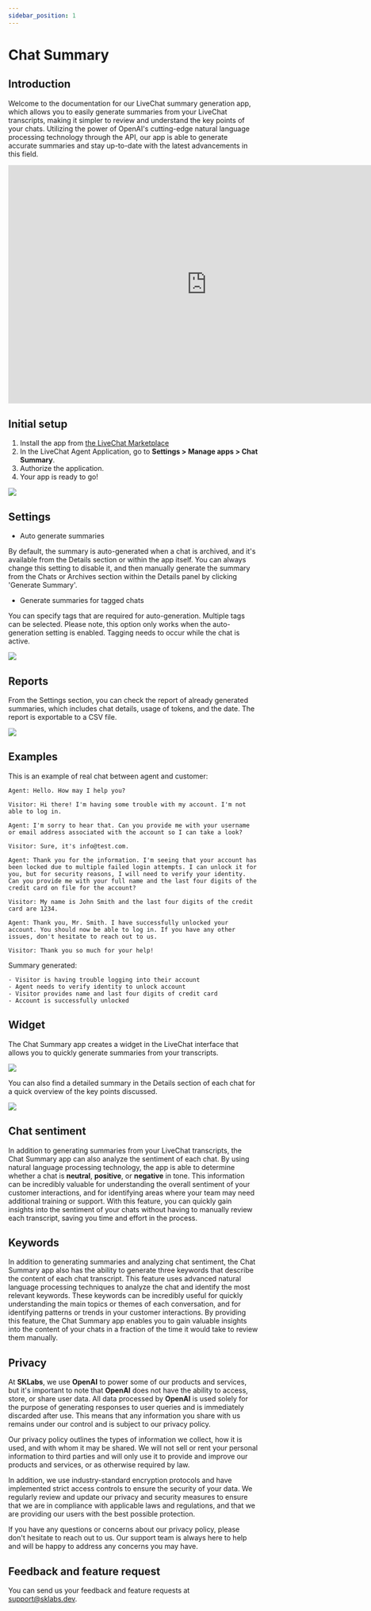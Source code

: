 ```yaml
---
sidebar_position: 1
---
```


# Chat Summary

## Introduction

Welcome to the documentation for our LiveChat summary generation app, which allows you to easily generate summaries from your LiveChat transcripts, making it simpler to review and understand the key points of your chats. Utilizing the power of OpenAI's cutting-edge natural language processing technology through the API, our app is able to generate accurate summaries and stay up-to-date with the latest advancements in this field.

<iframe frameborder="0" scrolling="no" marginheight="0" marginwidth="0" width="800" height="480" type="text/html" src="https://www.youtube.com/embed/N36hBPeTp18?autoplay=1&fs=0&iv_load_policy=3&showinfo=0&rel=0&cc_load_policy=0&start=0&end=0"></iframe>

## Initial setup

1. Install the app from <a href="https://www.livechat.com/marketplace/apps/chat-summary" target="_blank">the LiveChat Marketplace</a>
2. In the LiveChat Agent Application, go to **Settings > Manage apps > Chat Summary**.
3. Authorize the application.
4. Your app is ready to go!

![](images/cs1.png)

## Settings

- Auto generate summaries

By default, the summary is auto-generated when a chat is archived, and it's available from the Details section or within the app itself. You can always change this setting to disable it, and then manually generate the summary from the Chats or Archives section within the Details panel by clicking 'Generate Summary'.

- Generate summaries for tagged chats

You can specify tags that are required for auto-generation. Multiple tags can be selected. Please note, this option only works when the auto-generation setting is enabled. Tagging needs to occur while the chat is active.

![](images/cs6.png)

## Reports

From the Settings section, you can check the report of already generated summaries, which includes chat details, usage of tokens, and the date. The report is exportable to a CSV file.

![](images/cs3.png)

## Examples

This is an example of real chat between agent and customer:

```
Agent: Hello. How may I help you?

Visitor: Hi there! I'm having some trouble with my account. I'm not able to log in.

Agent: I'm sorry to hear that. Can you provide me with your username or email address associated with the account so I can take a look?

Visitor: Sure, it's info@test.com.

Agent: Thank you for the information. I'm seeing that your account has been locked due to multiple failed login attempts. I can unlock it for you, but for security reasons, I will need to verify your identity. Can you provide me with your full name and the last four digits of the credit card on file for the account?

Visitor: My name is John Smith and the last four digits of the credit card are 1234.

Agent: Thank you, Mr. Smith. I have successfully unlocked your account. You should now be able to log in. If you have any other issues, don't hesitate to reach out to us.

Visitor: Thank you so much for your help!
```

Summary generated:

```
- Visitor is having trouble logging into their account
- Agent needs to verify identity to unlock account
- Visitor provides name and last four digits of credit card
- Account is successfully unlocked
```

## Widget

The Chat Summary app creates a widget in the LiveChat interface that allows you to quickly generate summaries from your transcripts.

![](images/cs4.png)

You can also find a detailed summary in the Details section of each chat for a quick overview of the key points discussed.

![](images/cs5.png)

## Chat sentiment

In addition to generating summaries from your LiveChat transcripts, the Chat Summary app can also analyze the sentiment of each chat. By using natural language processing technology, the app is able to determine whether a chat is **neutral**, **positive**, or **negative** in tone. This information can be incredibly valuable for understanding the overall sentiment of your customer interactions, and for identifying areas where your team may need additional training or support. With this feature, you can quickly gain insights into the sentiment of your chats without having to manually review each transcript, saving you time and effort in the process.

## Keywords

In addition to generating summaries and analyzing chat sentiment, the Chat Summary app also has the ability to generate three keywords that describe the content of each chat transcript. This feature uses advanced natural language processing techniques to analyze the chat and identify the most relevant keywords. These keywords can be incredibly useful for quickly understanding the main topics or themes of each conversation, and for identifying patterns or trends in your customer interactions. By providing this feature, the Chat Summary app enables you to gain valuable insights into the content of your chats in a fraction of the time it would take to review them manually.

## Privacy

At **SKLabs**, we use **OpenAI** to power some of our products and services, but it's important to note that **OpenAI** does not have the ability to access, store, or share user data. All data processed by **OpenAI** is used solely for the purpose of generating responses to user queries and is immediately discarded after use. This means that any information you share with us remains under our control and is subject to our privacy policy.

Our privacy policy outlines the types of information we collect, how it is used, and with whom it may be shared. We will not sell or rent your personal information to third parties and will only use it to provide and improve our products and services, or as otherwise required by law.

In addition, we use industry-standard encryption protocols and have implemented strict access controls to ensure the security of your data. We regularly review and update our privacy and security measures to ensure that we are in compliance with applicable laws and regulations, and that we are providing our users with the best possible protection.

If you have any questions or concerns about our privacy policy, please don't hesitate to reach out to us. Our support team is always here to help and will be happy to address any concerns you may have.

## Feedback and feature request

You can send us your feedback and feature requests at [support@sklabs.dev](mailto:support@sklabs.dev).
